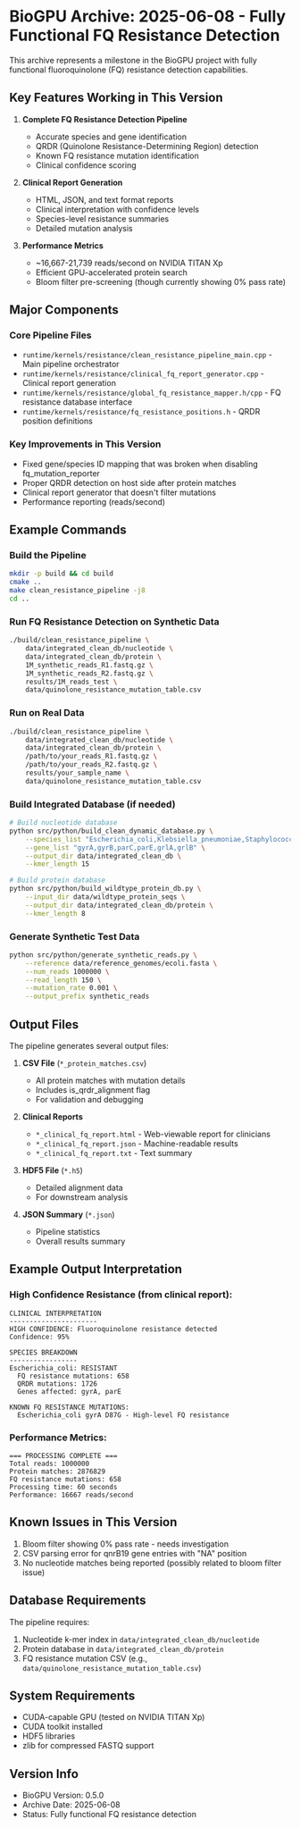 # BioGPU Archive: 2025-06-08 - Fully Functional FQ Resistance Detection

This archive represents a milestone in the BioGPU project with fully functional fluoroquinolone (FQ) resistance detection capabilities.

## Key Features Working in This Version

1. **Complete FQ Resistance Detection Pipeline**
   - Accurate species and gene identification
   - QRDR (Quinolone Resistance-Determining Region) detection
   - Known FQ resistance mutation identification
   - Clinical confidence scoring

2. **Clinical Report Generation**
   - HTML, JSON, and text format reports
   - Clinical interpretation with confidence levels
   - Species-level resistance summaries
   - Detailed mutation analysis

3. **Performance Metrics**
   - ~16,667-21,739 reads/second on NVIDIA TITAN Xp
   - Efficient GPU-accelerated protein search
   - Bloom filter pre-screening (though currently showing 0% pass rate)

## Major Components

### Core Pipeline Files
- `runtime/kernels/resistance/clean_resistance_pipeline_main.cpp` - Main pipeline orchestrator
- `runtime/kernels/resistance/clinical_fq_report_generator.cpp` - Clinical report generation
- `runtime/kernels/resistance/global_fq_resistance_mapper.h/cpp` - FQ resistance database interface
- `runtime/kernels/resistance/fq_resistance_positions.h` - QRDR position definitions

### Key Improvements in This Version
- Fixed gene/species ID mapping that was broken when disabling fq_mutation_reporter
- Proper QRDR detection on host side after protein matches
- Clinical report generator that doesn't filter mutations
- Performance reporting (reads/second)

## Example Commands

### Build the Pipeline
```bash
mkdir -p build && cd build
cmake ..
make clean_resistance_pipeline -j8
cd ..
```

### Run FQ Resistance Detection on Synthetic Data
```bash
./build/clean_resistance_pipeline \
    data/integrated_clean_db/nucleotide \
    data/integrated_clean_db/protein \
    1M_synthetic_reads_R1.fastq.gz \
    1M_synthetic_reads_R2.fastq.gz \
    results/1M_reads_test \
    data/quinolone_resistance_mutation_table.csv
```

### Run on Real Data
```bash
./build/clean_resistance_pipeline \
    data/integrated_clean_db/nucleotide \
    data/integrated_clean_db/protein \
    /path/to/your_reads_R1.fastq.gz \
    /path/to/your_reads_R2.fastq.gz \
    results/your_sample_name \
    data/quinolone_resistance_mutation_table.csv
```

### Build Integrated Database (if needed)
```bash
# Build nucleotide database
python src/python/build_clean_dynamic_database.py \
    --species_list "Escherichia_coli,Klebsiella_pneumoniae,Staphylococcus_aureus" \
    --gene_list "gyrA,gyrB,parC,parE,grlA,grlB" \
    --output_dir data/integrated_clean_db \
    --kmer_length 15

# Build protein database
python src/python/build_wildtype_protein_db.py \
    --input_dir data/wildtype_protein_seqs \
    --output_dir data/integrated_clean_db/protein \
    --kmer_length 8
```

### Generate Synthetic Test Data
```bash
python src/python/generate_synthetic_reads.py \
    --reference data/reference_genomes/ecoli.fasta \
    --num_reads 1000000 \
    --read_length 150 \
    --mutation_rate 0.001 \
    --output_prefix synthetic_reads
```

## Output Files

The pipeline generates several output files:

1. **CSV File** (`*_protein_matches.csv`)
   - All protein matches with mutation details
   - Includes is_qrdr_alignment flag
   - For validation and debugging

2. **Clinical Reports**
   - `*_clinical_fq_report.html` - Web-viewable report for clinicians
   - `*_clinical_fq_report.json` - Machine-readable results
   - `*_clinical_fq_report.txt` - Text summary

3. **HDF5 File** (`*.h5`)
   - Detailed alignment data
   - For downstream analysis

4. **JSON Summary** (`*.json`)
   - Pipeline statistics
   - Overall results summary

## Example Output Interpretation

### High Confidence Resistance (from clinical report):
```
CLINICAL INTERPRETATION
----------------------
HIGH CONFIDENCE: Fluoroquinolone resistance detected
Confidence: 95%

SPECIES BREAKDOWN
-----------------
Escherichia_coli: RESISTANT
  FQ resistance mutations: 658
  QRDR mutations: 1726
  Genes affected: gyrA, parE

KNOWN FQ RESISTANCE MUTATIONS:
  Escherichia_coli gyrA D87G - High-level FQ resistance
```

### Performance Metrics:
```
=== PROCESSING COMPLETE ===
Total reads: 1000000
Protein matches: 2876829
FQ resistance mutations: 658
Processing time: 60 seconds
Performance: 16667 reads/second
```

## Known Issues in This Version

1. Bloom filter showing 0% pass rate - needs investigation
2. CSV parsing error for qnrB19 gene entries with "NA" position
3. No nucleotide matches being reported (possibly related to bloom filter issue)

## Database Requirements

The pipeline requires:
1. Nucleotide k-mer index in `data/integrated_clean_db/nucleotide`
2. Protein database in `data/integrated_clean_db/protein`
3. FQ resistance mutation CSV (e.g., `data/quinolone_resistance_mutation_table.csv`)

## System Requirements

- CUDA-capable GPU (tested on NVIDIA TITAN Xp)
- CUDA toolkit installed
- HDF5 libraries
- zlib for compressed FASTQ support

## Version Info
- BioGPU Version: 0.5.0
- Archive Date: 2025-06-08
- Status: Fully functional FQ resistance detection